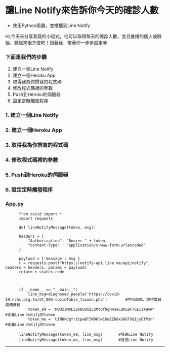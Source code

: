 # 讓Line Notify來告訴你今天的確診人數
* 使用Python爬蟲，並推播到Line Notify

Hi,今天來分享我寫的小程式，他可以取得每天的確診人數，並且推播的個人或群組，聽起來很方便吧！跟著我，帶著你一步步設定😎

### 下面是我們的步驟
1. 建立一個Line Notify
2. 建立一個Heroku App
3. 取得我為你撰寫的程式碼
4. 修改程式碼裡的參數
5. Push到Heroku的伺服器
6. [設定定時觸發程序](https://github.com/AllenXiao1230/covid-19/blob/main/README.md#6-%E8%A8%AD%E5%AE%9A%E5%AE%9A%E6%99%82%E8%A7%B8%E7%99%BC%E7%A8%8B%E5%BA%8F)

### 1. 建立一個Line Notify
### 2. 建立一個Heroku App
### 3. 取得我為你撰寫的程式碼
### 4. 修改程式碼裡的參數
### 5. Push到Heroku的伺服器
### <p id =“6”>6. 設定定時觸發程序</p>

### App.py
```python=
      from covid import *
      import requests

      def lineNotifyMessage(token, msg):

      headers = {
          "Authorization": "Bearer " + token, 
          "Content-Type" : "application/x-www-form-urlencoded"
      }

      payload = {'message': msg }
      r = requests.post("https://notify-api.line.me/api/notify", headers = headers, params = payload)
      return r.status_code



      if __name__ == "__main__":
          line_msg=diagnosed_people('https://covid-19.nchc.org.tw/dt_005-covidTable_taiwan.php')        #呼叫函式，取得當日疫情資料
          token_e9 = 'M8OZJMmL5p6BSOiBJZMt6f9gH4seLahLBF7GEIzXWvW'      #定義Line Notify的token
          token_me = 'UINKkQgYr1tpwBT3W9Klw1kmZZO8xG8GTXQ1jyETPxn'      #定義Line Notify的token

      lineNotifyMessage(token_e9, line_msg)       #發送Line Notify
      lineNotifyMessage(token_me, line_msg)       #發送Line Notify
```
---
